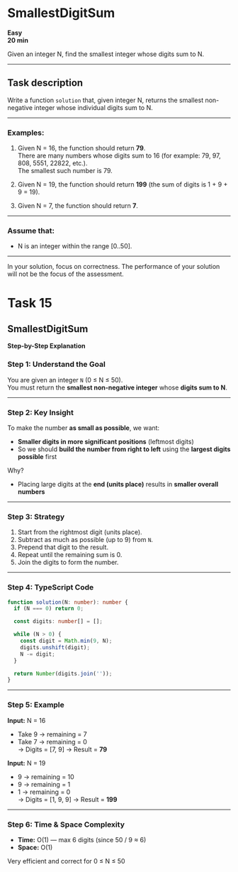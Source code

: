 # SmallestDigitSum

**Easy**  
**20 min**

Given an integer N, find the smallest integer whose digits sum to N.

---

## Task description

Write a function `solution` that, given integer N, returns the smallest non-negative integer whose individual digits sum to N.

---

### Examples:

1. Given N = 16, the function should return **79**.  
   There are many numbers whose digits sum to 16 (for example: 79, 97, 808, 5551, 22822, etc.).  
   The smallest such number is 79.

2. Given N = 19, the function should return **199** (the sum of digits is 1 + 9 + 9 = 19).

3. Given N = 7, the function should return **7**.

---

### Assume that:

- N is an integer within the range [0..50].

---

In your solution, focus on correctness. The performance of your solution will not be the focus of the assessment.

# Task 15

## SmallestDigitSum

**Step-by-Step Explanation**

### Step 1: Understand the Goal

You are given an integer `N` (0 ≤ N ≤ 50).  
You must return the **smallest non-negative integer** whose **digits sum to N**.

---

### Step 2: Key Insight

To make the number **as small as possible**, we want:
- **Smaller digits in more significant positions** (leftmost digits)
- So we should **build the number from right to left** using the **largest digits possible** first

Why?
- Placing large digits at the **end (units place)** results in **smaller overall numbers**

---

### Step 3: Strategy

1. Start from the rightmost digit (units place).
2. Subtract as much as possible (up to 9) from `N`.
3. Prepend that digit to the result.
4. Repeat until the remaining sum is 0.
5. Join the digits to form the number.

---

### Step 4: TypeScript Code

```ts
function solution(N: number): number {
  if (N === 0) return 0;

  const digits: number[] = [];

  while (N > 0) {
    const digit = Math.min(9, N);
    digits.unshift(digit);
    N -= digit;
  }

  return Number(digits.join(''));
}
```

---

### Step 5: Example

**Input:** N = 16  
- Take 9 → remaining = 7  
- Take 7 → remaining = 0  
→ Digits = [7, 9] → Result = **79**

**Input:** N = 19  
- 9 → remaining = 10  
- 9 → remaining = 1  
- 1 → remaining = 0  
→ Digits = [1, 9, 9] → Result = **199**

---

### Step 6: Time & Space Complexity

- **Time:** O(1) — max 6 digits (since 50 / 9 ≈ 6)
- **Space:** O(1)

Very efficient and correct for 0 ≤ N ≤ 50
